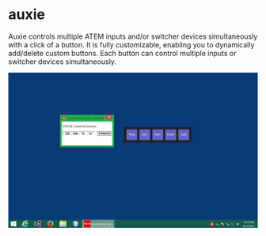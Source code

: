 # auxie
Auxie controls multiple ATEM inputs and/or switcher devices simultaneously with a click of a button. It is fully customizable, enabling you to dynamically add/delete custom buttons. Each button can control multiple inputs or switcher devices simultaneously.

<img src="https://github.com/markcodedesign/auxie/blob/master/screenshots/Screenshot-LiveButtons1.jpg">

